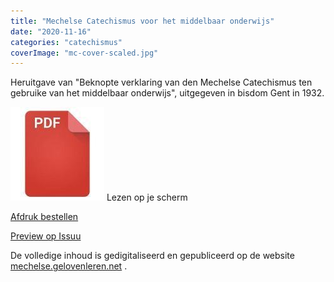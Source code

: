 ```yaml
---
title: "Mechelse Catechismus voor het middelbaar onderwijs"
date: "2020-11-16"
categories: "catechismus"
coverImage: "mc-cover-scaled.jpg"
---
```


Heruitgave van "Beknopte verklaring van den Mechelse Catechismus ten gebruike van het middelbaar onderwijs", uitgegeven in bisdom Gent in 1932.

<!--more-->

[![pdf](images/2bdd26a893f94f1d69b5a89ee751a599-150x150.jpg)](https://storage.googleapis.com/geloven-leren/printerboekjes/mechelse-catechismus-1623.pdf) Lezen op je scherm

[Afdruk bestellen](https://www.boekenbestellen.nl/boek/mechelse-catechismus-ten-gebruike-van-het-middelbaar-onderwijs)

[Preview op Issuu](https://issuu.com/vicmortelmans/docs/mechelse-catechismus-1623)

De volledige inhoud is gedigitaliseerd en gepubliceerd op de website [mechelse.gelovenleren.net](https://mechelse.gelovenleren.net/)
.
